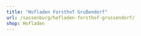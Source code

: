 ```yaml
---
title: "Hofladen Forsthof Grußendorf"
url: /sassenburg/hofladen-forsthof-grussendorf/
shop: Hofladen
---
```

